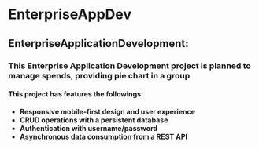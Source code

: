 # EnterpriseAppDev

## EnterpriseApplicationDevelopment:

### This Enterprise Application Development project is planned to manage spends, providing pie chart in a group

#### This project has features the followings:

  - <b>Responsive mobile-first design and user experience</b>
  - <b>CRUD operations with a persistent database</b>
  - <b>Authentication with username/password</b>
  - <b>Asynchronous data consumption from a REST API</b>

